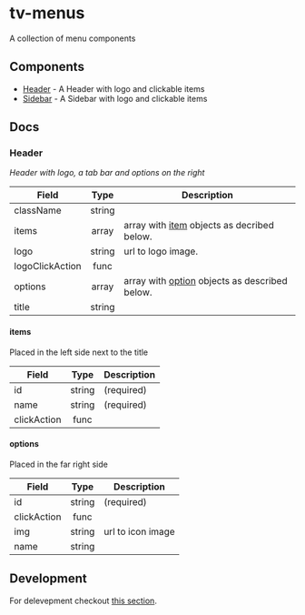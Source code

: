 # tv-menus

A collection of menu components
## Components

- [Header](#header) - A Header with logo and clickable items
- [Sidebar]() - A Sidebar with logo and clickable items

## Docs
### Header
_Header with logo, a tab bar and options on the right_

**Field** | **Type** | **Description**
--- | :---: | ---
className | string |
items | array | array with [item](items) objects as decribed below.
logo | string | url to logo image.
logoClickAction | func |
options | array | array with [option](options) objects as described below. 
title | string |

#### items
Placed in the left side next to the title

**Field** | **Type** | **Description**
--- | :---: | ---
id | string | (required)
name | string | (required)
clickAction | func |

#### options
Placed in the far right side

**Field** | **Type** | **Description**
--- | :---: | ---
id | string | (required)
clickAction | func |
img | string | url to icon image
name | string |


## Development
For delevepment checkout [this section](https://github.com/shareThevelopment/tv-handbook/Development).